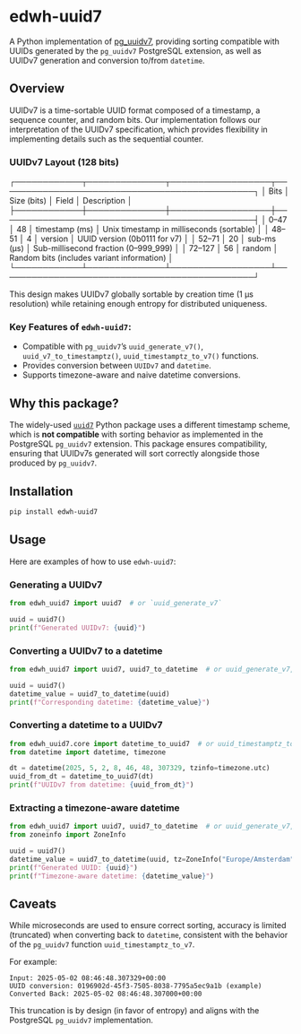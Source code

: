 # edwh-uuid7

A Python implementation of [pg_uuidv7](https://pgxn.org/dist/pg_uuidv7/),
providing sorting compatible with UUIDs generated by the `pg_uuidv7` PostgreSQL extension,
as well as UUIDv7 generation and conversion to/from `datetime`.

## Overview

UUIDv7 is a time-sortable UUID format composed of a timestamp, a sequence counter, and random bits. Our implementation
follows our interpretation of the UUIDv7 specification, which provides flexibility in implementing details such as the
sequential counter.

### UUIDv7 Layout (128 bits)

┌────────────┬──────────────┬──────────────────┬──────────────────────────────────────────────┐
│ Bits       │ Size (bits)  │ Field            │ Description                                  │
├────────────┼──────────────┼──────────────────┼──────────────────────────────────────────────┤
│ 0–47       │ 48           │ timestamp (ms)   │ Unix timestamp in milliseconds (sortable)    │
│ 48–51      │ 4            │ version          │ UUID version (0b0111 for v7)                 │
│ 52–71      │ 20           │ sub-ms (μs)      │ Sub-millisecond fraction (0–999_999)         │
│ 72–127     │ 56           │ random           │ Random bits (includes variant information)   │
└────────────┴──────────────┴──────────────────┴──────────────────────────────────────────────┘

This design makes UUIDv7 globally sortable by creation time (1 μs resolution) 
while retaining enough entropy for distributed uniqueness.

### Key Features of `edwh-uuid7`:

- Compatible with `pg_uuidv7`’s `uuid_generate_v7()`, `uuid_v7_to_timestamptz()`, `uuid_timestamptz_to_v7()` functions.
- Provides conversion between `UUIDv7` and `datetime`.
- Supports timezone-aware and naive datetime conversions.

## Why this package?

The widely-used [`uuid7`](https://pypi.org/project/uuid7/) Python package uses
a different timestamp scheme, which is **not compatible** with sorting behavior as implemented in the PostgreSQL
`pg_uuidv7` extension. This package ensures compatibility, ensuring that UUIDv7s generated will sort correctly alongside
those produced by `pg_uuidv7`.

## Installation

```bash
pip install edwh-uuid7
```

## Usage

Here are examples of how to use `edwh-uuid7`:

### Generating a UUIDv7

```python
from edwh_uuid7 import uuid7  # or `uuid_generate_v7`

uuid = uuid7()
print(f"Generated UUIDv7: {uuid}")
```

### Converting a UUIDv7 to a datetime

```python
from edwh_uuid7 import uuid7, uuid7_to_datetime  # or uuid_generate_v7, uuid_v7_to_timestamptz

uuid = uuid7()
datetime_value = uuid7_to_datetime(uuid)
print(f"Corresponding datetime: {datetime_value}")
```

### Converting a datetime to a UUIDv7

```python
from edwh_uuid7.core import datetime_to_uuid7  # or uuid_timestamptz_to_v7
from datetime import datetime, timezone

dt = datetime(2025, 5, 2, 8, 46, 48, 307329, tzinfo=timezone.utc)
uuid_from_dt = datetime_to_uuid7(dt)
print(f"UUIDv7 from datetime: {uuid_from_dt}")
```

### Extracting a timezone-aware datetime

```python
from edwh_uuid7 import uuid7, uuid7_to_datetime  # or uuid_generate_v7, uuid_v7_to_timestamptz
from zoneinfo import ZoneInfo

uuid = uuid7()
datetime_value = uuid7_to_datetime(uuid, tz=ZoneInfo("Europe/Amsterdam"))
print(f"Generated UUID: {uuid}")
print(f"Timezone-aware datetime: {datetime_value}")
```

## Caveats

While microseconds are used to ensure correct sorting, accuracy is limited (truncated) when converting back to
`datetime`, consistent with the behavior of the `pg_uuidv7` function `uuid_timestamptz_to_v7`.

For example:

```text
Input: 2025-05-02 08:46:48.307329+00:00
UUID conversion: 0196902d-45f3-7505-8038-7795a5ec9a1b (example)
Converted Back: 2025-05-02 08:46:48.307000+00:00
```

This truncation is by design (in favor of entropy) and aligns with the PostgreSQL `pg_uuidv7` implementation.
